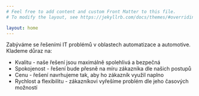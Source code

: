 ```yaml
---
# Feel free to add content and custom Front Matter to this file.
# To modify the layout, see https://jekyllrb.com/docs/themes/#overriding-theme-defaults

layout: home
---
```


Zabýváme se řešeními IT problémů v oblastech automatizace a automotive. Klademe důraz na:
* Kvalitu - naše řešení jsou maximálně spolehlivá a bezpečná
* Spokojenost - řešení bude přesně na míru zákazníka dle našich postupů
* Cenu - řešení navrhujeme tak, aby ho zákazník využil naplno
* Rychlost a flexibilitu - zákazníkovi vyřešíme problém dle jeho časových možností

